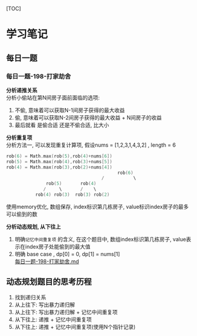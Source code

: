 [TOC]

# 学习笔记

## 每日一题
### 每日一题-198-打家劫舍
**分析递推关系**  
分析小偷站在第N间房子面前面临的选项:   
1. 不偷, 意味着可以获取N-1间房子获得的最大收益
2. 偷, 意味着可以获取N-2间房子获得的最大收益 + N间房子的收益
3. 最后就看 是偷合适 还是不偷合适, 比大小

**分析重复项**  
分析方法一, 可以发现重复计算项, 假设nums = [1,2,3,1,4,3,2] , length = 6 
```C
rob(6) = Math.max(rob(5),rob(4)+nums[6])
rob(5) = Math.max(rob(4),rob(3)+nums[5])
rob(4) = Math.max(rob(3),rob(2)+nums[4])
										  rob(6)
								    /	    	\
               rob(5)       rob(4)
              /     \       /    \
           rob(4) rob(3)  rob(3) rob(2)
```
使用memory优化, 数组保存, index标识第几栋房子, value标识index房子的最多可以偷到的数  

**分析动态规划, 从下往上**
1. 明确`记忆中间重复项` 的含义, 在这个题目中, 数组index标识第几栋房子, value表示在index房子处能偷到的最大值  
2. 明确 base case , dp[0] = 0, dp[1] = nums[1]  
[每日一题-198-打家劫舍.md](./每日一题-198-打家劫舍.md)  

## 动态规划题目的思考历程
1. 找到递归关系
2. 从上往下: 写出暴力递归解
3. 从上往下: 写出暴力递归解 + 记忆中间重复项
4. 从下往上: 递推 + 记忆中间重复项
5. 从下往上: 递推 + 记忆中间重复项(使用N个指针记录)